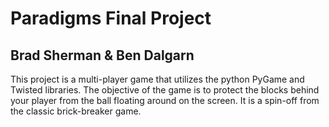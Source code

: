 Paradigms Final Project
=======================

Brad Sherman & Ben Dalgarn
--------------------------

This project is a multi-player game that utilizes the python PyGame and Twisted
libraries. The objective of the game is to protect the blocks behind your player
from the ball floating around on the screen. It is a spin-off from the classic
brick-breaker game.
